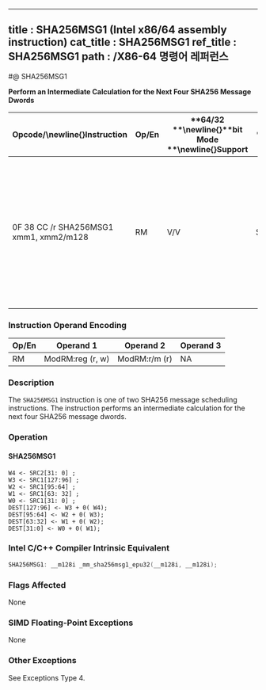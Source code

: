 ----------------------------
title : SHA256MSG1 (Intel x86/64 assembly instruction)
cat_title : SHA256MSG1
ref_title : SHA256MSG1
path : /X86-64 명령어 레퍼런스
----------------------------
#@ SHA256MSG1

**Perform an Intermediate Calculation for the Next Four SHA256 Message Dwords**

|**Opcode/**\newline{}**Instruction**|**Op/En**|**64/32 **\newline{}**bit Mode **\newline{}**Support**|**CPUID **\newline{}**Feature **\newline{}**Flag**|**Description**|
|------------------------------------|---------|------------------------------------------------------|--------------------------------------------------|---------------|
|0F 38 CC /r SHA256MSG1 xmm1, xmm2/m128|RM|V/V|SHA|Performs an intermediate calculation for the next four SHA256 message dwords using previous message dwords from xmm1 and xmm2/m128, storing the result in xmm1.|
### Instruction Operand Encoding


|Op/En|Operand 1|Operand 2|Operand 3|
|-----|---------|---------|---------|
|RM|ModRM:reg (r, w)|ModRM:r/m (r)|NA|
### Description


The `SHA256MSG1` instruction is one of two SHA256 message scheduling instructions. The instruction performs an intermediate calculation for the next four SHA256 message dwords.


### Operation
#### SHA256MSG1 
```info-verb
W4 <-  SRC2[31: 0] ; 
W3  <- SRC1[127:96] ; 
W2  <- SRC1[95:64] ; 
W1  <- SRC1[63: 32] ; 
W0  <- SRC1[31: 0] ; 
DEST[127:96]  <- W3 + 0( W4); 
DEST[95:64]  <- W2 + 0( W3); 
DEST[63:32]  <- W1 + 0( W2); 
DEST[31:0]  <- W0 + 0( W1); 
```

### Intel C/C++ Compiler Intrinsic Equivalent

```cpp
SHA256MSG1: __m128i _mm_sha256msg1_epu32(__m128i, __m128i);
```
### Flags Affected


None

### SIMD Floating-Point Exceptions


None

### Other Exceptions


See Exceptions Type 4.

